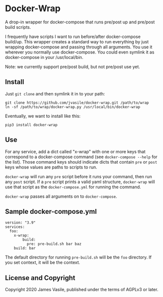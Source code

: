 # Docker-Wrap

A drop-in wrapper for docker-compose that runs pre/post up and pre/post build scripts.

I frequently have scripts I want to run before/after docker-compose
build/up.  This wrapper creates a standard way to run everything by
just wrapping docker-compose and passing through all arguments.  You
use it wherever you normally use docker-compose.  You could even
symlink it as docker-compose in your /usr/local/bin.

Note: we currently support pre/post build, but not pre/post use yet.

## Install

Just `git clone` and then symlink it in to your path:

    git clone https://github.com/jvasile/docker-wrap.git /path/to/wrap
    ln -sf /path/to/wrap/docker-wrap.py /usr/local/bin/docker-wrap

Eventually, we want to install like this:

    pip3 install docker-wrap

## Use

For any service, add a dict called "x-wrap" with one or more keys that
correspond to a docker-compose command (see `docker-compose --help` for
the list).  Those command keys should indicate dicts that contain
`pre` or `post` keys whose values are paths to scripts to run.

`docker-wrap` will run any `pre` script before it runs your command,
then run any `post` script.  If a `pre` script prints a valid yaml
structure, `docker-wrap` will use that script as the
`docker-compose.yml` for running the command.

`docker-wrap` passes all arguments on to `docker-compose`.

## Sample docker-compose.yml

    version: "3.9"
    services:
      foo:
        x-wrap:
            build:
              pre: pre-build.sh bar baz
        build: bar


The default directory for running `pre-build.sh` will be the `foo`
directory.  If you set context, it will be the context.

## License and Copyright

Copyright 2020 James Vasile, published under the terms of AGPLv3 or
later.
